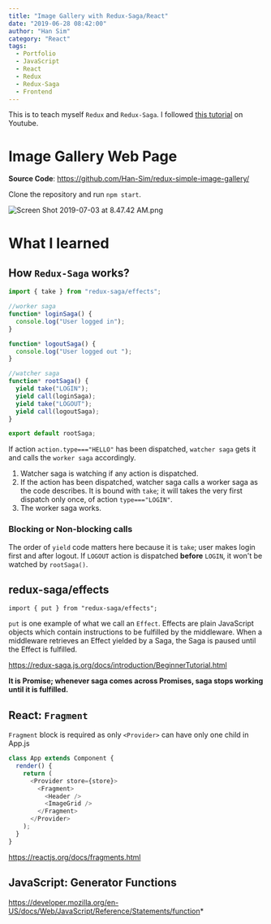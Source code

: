 ```yaml
---
title: "Image Gallery with Redux-Saga/React"
date: "2019-06-28 08:42:00"
author: "Han Sim"
category: "React"
tags:
  - Portfolio
  - JavaScript
  - React
  - Redux
  - Redux-Saga
  - Frontend
---
```


This is to teach myself `Redux` and `Redux-Saga`. I followed [this tutorial](https://www.youtube.com/watch?v=0L99n06F2rU&list=PLMV09mSPNaQlWvqEwF6TfHM-CVM6lXv39) on Youtube.

# Image Gallery Web Page

**Source Code**: https://github.com/Han-Sim/redux-simple-image-gallery/

Clone the repository and run `npm start`.

![Screen Shot 2019-07-03 at 8.47.42 AM.png](https://i.loli.net/2019/07/03/5d1ca449e3b4514303.png)

# What I learned

## How `Redux-Saga` works?

```JavaScript
import { take } from "redux-saga/effects";

//worker saga
function* loginSaga() {
  console.log("User logged in");
}

function* logoutSaga() {
  console.log("User logged out ");
}

//watcher saga
function* rootSaga() {
  yield take("LOGIN");
  yield call(loginSaga);
  yield take("LOGOUT");
  yield call(logoutSaga);
}

export default rootSaga;
```

If action `action.type==="HELLO"` has been dispatched, `watcher saga` gets it and calls the `worker saga` accordingly.

1. Watcher saga is watching if any action is dispatched.
2. If the action has been dispatched, watcher saga calls a worker saga as the code describes. It is bound with `take`; it will takes the very first dispatch only once, of action `type==="LOGIN"`.
3. The worker saga works.

### Blocking or Non-blocking calls

The order of `yield` code matters here because it is `take`; user makes login first and after logout. If `LOGOUT` action is dispatched **before** `LOGIN`, it won't be watched by `rootSaga()`.

## redux-saga/effects

`import { put } from "redux-saga/effects";`

`put` is one example of what we call an `Effect`. Effects are plain JavaScript objects which contain instructions to be fulfilled by the middleware. When a middleware retrieves an Effect yielded by a Saga, the Saga is paused until the Effect is fulfilled.

https://redux-saga.js.org/docs/introduction/BeginnerTutorial.html

**It is Promise; whenever saga comes across Promises, saga stops working until it is fulfilled.**

## React: `Fragment`

`Fragment` block is required as only `<Provider>` can have only one child in App.js

```JavaScript
class App extends Component {
  render() {
    return (
      <Provider store={store}>
        <Fragment>
          <Header />
          <ImageGrid />
        </Fragment>
      </Provider>
    );
  }
}
```

https://reactjs.org/docs/fragments.html

## JavaScript: Generator Functions

https://developer.mozilla.org/en-US/docs/Web/JavaScript/Reference/Statements/function*
